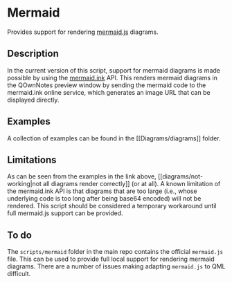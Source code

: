 # Mermaid

Provides support for rendering [mermaid.js](https://mermaid-js.github.io/) diagrams.

## Description

In the current version of this script, support for mermaid diagrams is made possible by using the [mermaid.ink](https://mermaid.ink) API. This renders mermaid diagrams in the QOwnNotes preview window by sending the mermaid code to the mermaid.ink online service, which generates an image URL that can be displayed directly.

## Examples

A collection of examples can be found in the [[Diagrams/diagrams]] folder.

## Limitations

As can be seen from the examples in the link above, [[diagrams/not-working|not all diagrams render correctly]] (or at all). A known limitation of the mermaid.ink API is that diagrams that are too large (i.e., whose underlying code is too long after being base64 encoded) will not be rendered. This script should be considered a temporary workaround until full mermaid.js support can be provided.

## To do

The `scripts/mermaid`  folder in the main repo contains the official `mermaid.js` file. This can be used to provide full local support for rendering mermaid diagrams. There are a number of issues making adapting `mermaid.js` to QML difficult.
